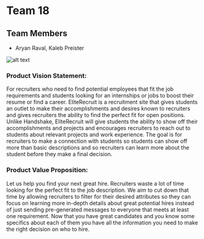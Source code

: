 # Team 18

## Team Members
-  Aryan Raval, Kaleb Preister

![alt text](<ER (2)-1.jpg>)

### Product Vision Statement:

For recruiters who need to find potential employees that fit the job requirements and students looking for an internships or jobs to boost their resume or find a career. EliteRecruit is a recruitment site that gives students an outlet to make their accomplishments and desires known to recruiters and gives recruiters the ability to find the perfect fit for open positions. Unlike Handshake, EliteRecruit will give students the ability to show off their accomplishments and projects and encourages recruiters to reach out to students about relevant projects and work experience. The goal is for recruiters to make a connection with students so students can show off more than basic descriptions and so recruiters can learn more about the student before they make a final decision.

### Product Value Proposition:

Let us help you find your next great hire. Recruiters waste a lot of time looking for the perfect fit to the job description. We aim to cut down that time by allowing recruiters to filter for their desired attributes so they can focus on learning more in-depth details about great potential hires instead of just sending pre-generated messages to everyone that meets at least one requirement. Now that you have great candidates and you know some specifics about each of them you have all the information you need to make the right decision on who to hire.